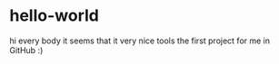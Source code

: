 # hello-world
hi every body  it seems that it very nice tools 
the first project for me in GitHub :)
